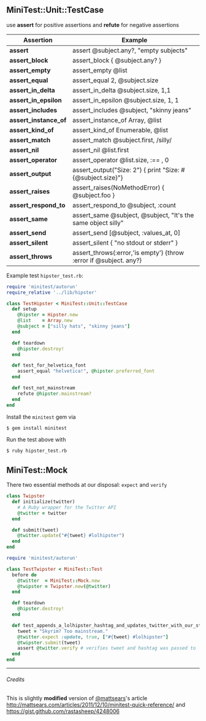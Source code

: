 ## MiniTest::Unit::TestCase

use __assert__ for positive assertions and __refute__ for negative assertions

| Assertion | Example |
| --------- | ------- |
| __assert__ | assert @subject.any?, "empty subjects"  |
| __assert_block__ | assert_block { @subject.any? }   |
| __assert_empty__ | assert_empty @list  |
| __assert_equal__ | assert_equal 2, @subject.size  |
| __assert_in_delta__ | assert_in_delta @subject.size, 1,1  |
| __assert_in_epsilon__ | assert_in_epsilon @subject.size, 1, 1  |
| __assert_includes__ | assert_includes @subject, "skinny jeans"  |
| __assert_instance_of__ | assert_instance_of Array, @list  |
| __assert_kind_of__ | assert_kind_of Enumerable, @list  |
| __assert_match__ | assert_match @subject.first, /silly/  |
| __assert_nil__ | assert_nil @list.first  |
| __assert_operator__ | assert_operator @list.size, :== , 0  |
| __assert_output__ | assert_output("Size: 2") { print "Size: #{@subject.size}"}  |
| __assert_raises__ | assert_raises(NoMethodError) { @subject.foo }  |
| __assert_respond_to__ | assert_respond_to @subject, :count  |
| __assert_same__ | assert_same @subject, @subject, "It's the same object silly"  |
| __assert_send__ | assert_send [@subject, :values_at, 0]  |
| __assert_silent__ | assert_silent { "no stdout or stderr" }  |
| __assert_throws__ | assert_throws(:error,'is empty') {throw :error if @subject. any?} |


Example test `hipster_test.rb`:

```ruby
require 'minitest/autorun'
require_relative '../lib/hipster'

class TestHipster < MiniTest::Unit::TestCase
  def setup
    @hipster = Hipster.new
    @list    = Array.new
    @subject = ["silly hats", "skinny jeans"]
  end

  def teardown
    @hipster.destroy!
  end

  def test_for_helvetica_font
    assert_equal "helvetica!", @hipster.preferred_font
  end

  def test_not_mainstream
    refute @hipster.mainstream?
  end
end
```

Install the `minitest` gem via

```bash
$ gem install minitest
```


Run the test above with

```bash
$ ruby hipster_test.rb
```


## MiniTest::Mock

There two essential methods at our disposal: `expect` and `verify`

```ruby
class Twipster
  def initialize(twitter)
    # A Ruby wrapper for the Twitter API
    @twitter = twitter
  end

  def submit(tweet)
    @twitter.update("#{tweet} #lolhipster")
  end
end

require 'minitest/autorun'

class TestTwipster < MiniTest::Test
  before do
    @twitter  = MiniTest::Mock.new
    @twipster = Twipster.new(@twitter)
  end

  def teardown
    @hipster.destroy!
  end

  def test_appends_a_lolhipster_hashtag_and_updates_twitter_with_our_status
    tweet = "Skyrim? Too mainstream."
    @twitter.expect :update, true, ["#{tweet} #lolhipster"]
    @twipster.submit(tweet)
    assert @twitter.verify # verifies tweet and hashtag was passed to `@twitter.update`
  end
end
```

___

###### Credits

This is slightly __modified__ version of [@mattsears](https://twitter.com/mattsears)'s article <http://mattsears.com/articles/2011/12/10/minitest-quick-reference/> and https://gist.github.com/rastasheep/4248006
